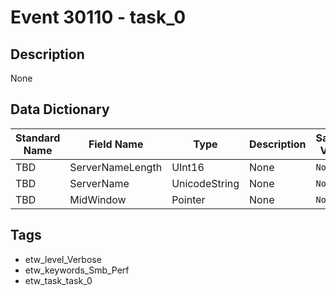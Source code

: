 # Event 30110 - task_0

## Description
None

## Data Dictionary
|Standard Name|Field Name|Type|Description|Sample Value|
|---|---|---|---|---|
|TBD|ServerNameLength|UInt16|None|`None`|
|TBD|ServerName|UnicodeString|None|`None`|
|TBD|MidWindow|Pointer|None|`None`|

## Tags
* etw_level_Verbose
* etw_keywords_Smb_Perf
* etw_task_task_0